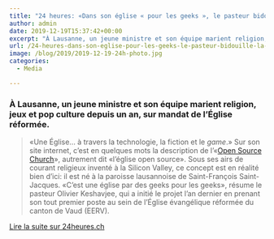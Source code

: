 ```yaml
---
title: "24 heures: «Dans son église « pour les geeks », le pasteur bidouille la spiritualité»"
author: admin
date: 2019-12-19T15:37:42+00:00
excerpt: "À Lausanne, un jeune ministre et son équipe marient religion, jeux et pop culture depuis un an, sur mandat de l’Église réformée.…"
url: /24-heures-dans-son-eglise-pour-les-geeks-le-pasteur-bidouille-la-spiritualite/
image: /blog/2019/2019-12-19-24h-photo.jpg
categories:
  - Media

---
```

### À Lausanne, un jeune ministre et son équipe marient religion, jeux et pop culture depuis un an, sur mandat de l’Église réformée.


> «Une Église&#8230; à travers la technologie, la fiction et le <em>game</em>.» Sur son site internet, c’est en quelques mots la description de l’«<a rel="noreferrer noopener" href="https://www.open-source.church/" target="_blank">Open Source Church</a>», autrement dit «l’église open source». Sous ses airs de courant religieux inventé à la Silicon Valley, ce concept est en réalité bien d’ici: il est né à la paroisse lausannoise de Saint-François Saint-Jacques. «C’est une église par des geeks pour les geeks», résume le pasteur Olivier Keshavjee, qui a initié le projet l’an dernier en prenant son tout premier poste au sein de l’Église évangélique réformée du canton de Vaud (EERV).


<a href="https://www.24heures.ch/vaud-regions/lausanne-region/eglise-geeks-pasteur-bidouille-spiritualite/story/10775066" class="btn btn-primary">Lire la suite sur 24heures.ch</a>

